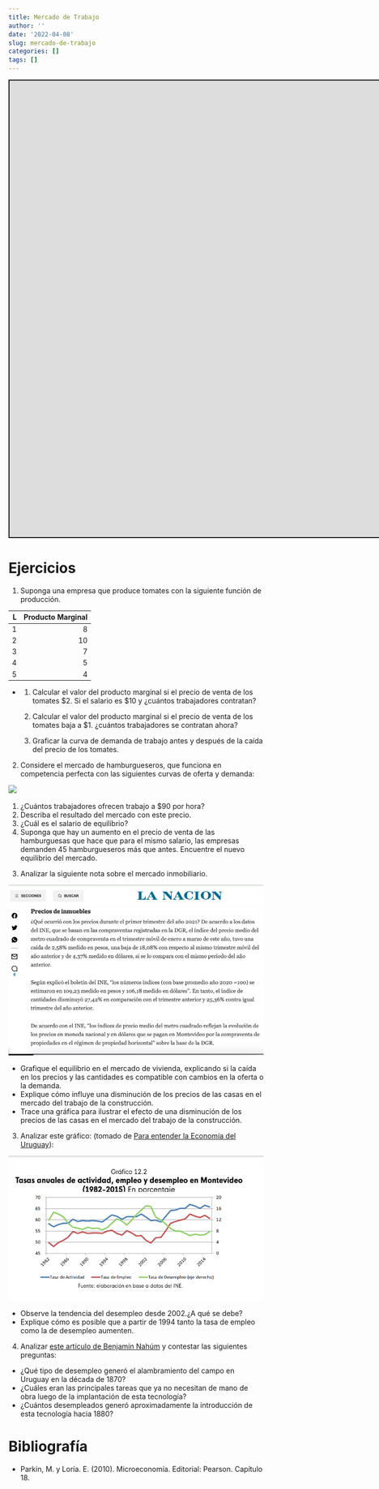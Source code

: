```yaml
---
title: Mercado de Trabajo
author: ''
date: '2022-04-08'
slug: mercado-de-trabajo
categories: []
tags: []
---
```


<script src="{{< blogdown/postref >}}index_files/fitvids/fitvids.min.js"></script>
<script src="{{< blogdown/postref >}}index_files/kePrint/kePrint.js"></script>

<link href="{{< blogdown/postref >}}index_files/bsTable/bootstrapTable.min.css" rel="stylesheet" />

<div class="shareagain" style="min-width:300px;margin:1em auto;">
<iframe src="https://slides-empleo.netlify.app" width="1600" height="900" style="border:2px solid currentColor;" loading="lazy" allowfullscreen></iframe>
<script>fitvids('.shareagain', {players: 'iframe'});</script>
</div>

# Ejercicios

<!-- 1. Descargar y graficar las tasas de actividad, desempleo y empleo desde 1975 hasta el último dato disponible. Explicar qué significa cada indicador.  -->

1.  Suponga una empresa que produce tomates con la siguiente función de producción.

<table class="table" style="width: auto !important; margin-left: auto; margin-right: auto;">
<thead>
<tr>
<th style="text-align:right;">
L
</th>
<th style="text-align:right;">
Producto Marginal
</th>
</tr>
</thead>
<tbody>
<tr>
<td style="text-align:right;">
1
</td>
<td style="text-align:right;">
8
</td>
</tr>
<tr>
<td style="text-align:right;">
2
</td>
<td style="text-align:right;">
10
</td>
</tr>
<tr>
<td style="text-align:right;">
3
</td>
<td style="text-align:right;">
7
</td>
</tr>
<tr>
<td style="text-align:right;">
4
</td>
<td style="text-align:right;">
5
</td>
</tr>
<tr>
<td style="text-align:right;">
5
</td>
<td style="text-align:right;">
4
</td>
</tr>
</tbody>
</table>

-   1.  Calcular el valor del producto marginal si el precio de venta de los tomates \$2. Si el salario es \$10 y ¿cuántos trabajadores contratan?

    2.  Calcular el valor del producto marginal si el precio de venta de los tomates baja a \$1. ¿cuántos trabajadores se contratan ahora?

    3.  Graficar la curva de demanda de trabajo antes y después de la caída del precio de los tomates.

2.  Considere el mercado de hamburgueseros, que funciona en competencia perfecta con las siguientes curvas de oferta y demanda:

<img src="{{< blogdown/postref >}}index_files/figure-html/unnamed-chunk-4-1.png" width="576" />

1.  ¿Cuántos trabajadores ofrecen trabajo a \$90 por hora?
2.  Describa el resultado del mercado con este precio.
3.  ¿Cuál es el salario de equilibrio?
4.  Suponga que hay un aumento en el precio de venta de las hamburguesas que hace que para el mismo salario, las empresas demanden 45 hamburgueseros más que antes. Encuentre el nuevo equilibrio del mercado.

<!-- -->

3.  Analizar la siguiente nota sobre el mercado inmobiliario.

![](mercado_inmuebles.png)

-   Grafique el equilibrio en el mercado de vivienda, explicando si la caída en los precios y las cantidades es compatible con cambios en la oferta o la demanda.
-   Explique cómo influye una disminución de los precios de las casas en el mercado del trabajo de la construcción.
-   Trace una gráfica para ilustrar el efecto de una disminución de los precios de las casas en el mercado del trabajo de la construcción.

3.  Analizar este gráfico: (tomado de [Para entender la Economía del Uruguay](https://www.entenderlaeconomiauy.org/capitulos)):

![](indicadores_cinve.png)

-   Observe la tendencia del desempleo desde 2002.¿A qué se debe?
-   Explique cómo es posible que a partir de 1994 tanto la tasa de empleo como la de desempleo aumenten.

<!-- 3. Analizar este video de Laura Raffo sobre situación del mercado laboral en 2015: -->
<!-- ```{r, eval=TRUE} -->
<!-- blogdown::shortcode("youtube", "NMejCq1WrZE") -->
<!-- ``` -->
<!--   - ¿Cómo es el desempeño del mercado laboral ese año? -->
<!--   - ¿Qué indicador utiliza para analizar este desempeño?¿Cómo se calcula? -->
<!--   - ¿Cuál es el valor de ese indicador en la actualidad? -->
<!--   - ¿Cuáles son los sectores más afectados por el desempleo? -->
<!--   - ¿Quiénes son las personas más afectadas por este problema? -->
<!--   - ¿A qué se debe esta evolución? -->

4.  Analizar [este artículo de Benjamín Nahúm](Enciclopedia_uruguaya_24-14-15.pdf) y contestar las siguientes preguntas:

-   ¿Qué tipo de desempleo generó el alambramiento del campo en Uruguay en la década de 1870?
-   ¿Cuáles eran las principales tareas que ya no necesitan de mano de obra luego de la implantación de esta tecnología?
-   ¿Cuántos desempleados generó aproximadamente la introducción de esta tecnología hacia 1880?

# Bibliografía

-   Parkin, M. y Loría. E. (2010). Microeconomía. Editorial: Pearson. Capítulo 18.
